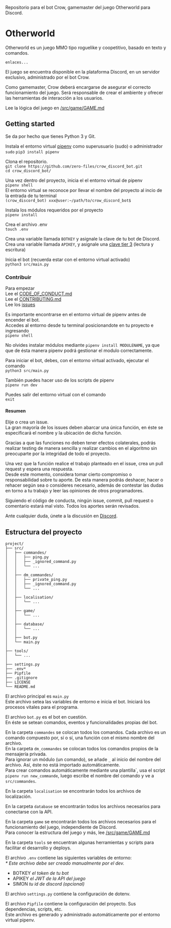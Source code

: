 Repositorio para el bot Crow, gamemaster del juego Otherworld para Discord.

# Otherworld

Otherworld es un juego MMO tipo roguelike y coopetitivo, basado en texto y comandos.</br>

`enlaces...`

El juego se encuentra disponible en la plataforma Discord, en un servidor exclusivo, administrado por el bot Crow. </br>

Como gamemaster, Crow deberá encargarse de asegurar el correcto funcionamiento del juego. Será responsable de crear el ambiente y ofrecer las herramientas de interacción a los usuarios. </br>

Lee la lógica del juego en [/src/game/GAME.md](https://github.com/zero-files/crow_discord_bot/tree/master/src/game/GAME.md)

## Getting started

Se da por hecho que tienes Python 3 y Git.

Instala el entorno virtual [pipenv](https://pypi.org/project/pipenv/) como superusuario (sudo) o administrador </br>
`sudo` `pip3 install pipenv`

Clona el repositorio. </br>
`git clone https://github.com/zero-files/crow_discord_bot.git`</br>
`cd crow_discord_bot/`

Una vez dentro del proyecto, inicia el el entorno virtual de pipenv </br>
`pipenv shell`</br>
El entorno virtual se reconoce por llevar el nombre del proyecto al incio de la entrada de tu terminal </br>
`(crow_discord_bot) xxx@user:~/path/to/crow_discord_bot$`

Instala los módulos requeridos por el proyecto  </br>
`pipenv install`

Crea el archivo .env </br>
`touch .env`

Crea una variable llamada `BOTKEY` y asignale la clave de tu bot de Discord.</br>
Crea una variable llamada `APIKEY`, y asignale una [clave tier 3](https://github.com/zero-files/otherworld_api) (lectura y escritura)</br>

Inicia el bot (recuerda estar con el entorno virtual activado) </br>
`python3 src/main.py`
</br>

### Contribuir 

Para empezar </br>
Lee el [CODE_OF_CONDUCT.md](https://github.com/zero-files/crow_discord_bot/blob/master/CODE_OF_CONDUCT.md)</br>
Lee el [CONTRIBUTING.md](https://github.com/zero-files/crow_discord_bot/blob/master/CONTRIBUTING.md)</br>
Lee los [issues](https://github.com/zero-files/crow_discord_bot/issues)</br>

Es importante encontrarse en el entorno virtual de pipenv antes de encender el bot.</br>
Accedes al entorno desde tu terminal posicionandote en tu proyecto e ingresando</br>
`pipenv shell`

No olvides instalar módulos mediante `pipenv install MODULENAME`, ya que que de ésta manera pipenv podrá gestionar el modulo correctamente. 

Para iniciar el bot, debes, con el entorno virtual activado, ejecutar el comando </br>
`python3 src/main.py`

También puedes hacer uso de los scripts de pipenv </br>
`pipenv run dev`</br>

Puedes salir del entorno virtual con el comando</br>
`exit`

#### Resumen

Elije o crea un issue.</br>
La gran mayoría de los issues deben abarcar una única función, en éste se especificará el nombre y la ubicación de dicha función. 

Gracias a que las funciones no deben tener efectos colaterales, podrás realizar testing de manera sencilla y realizar cambios en el algoritmo sin preocuparte por la integridad de todo el proyecto. 

Una vez que la función realice el trabajo planteado en el issue, crea un pull request y espera una respuesta.</br>
Desde este momento, considera tomar cierto compromiso o responsabilidad sobre tu aporte. De esta manera podrás deshacer, hacer o rehacer según sea o consideres necesario, además de contestar las dudas en torno a tu trabajo y leer las opiniones de otros programadores.

Siguiendo el código de conducta, ningún issue, commit, pull request o comentario estará mal visto. Todos los aportes serán revisados. 

Ante cualquier duda, únete a la discusión en [Discord](https://discord.gg/w7us8z2).

## Estructura del proyecto 

```
project/
├── src/
│   ├── commandes/
│   │   ├── ping.py
│   │   ├── _ignored_command.py
│   │   └── ...
│   │ 
│   ├── dm_commandes/
│   │   ├── private_ping.py
│   │   ├── _ignored_command.py
│   │   └── ...
│   │
│   ├── localisation/ 
│   │   └── ... 
│   │
│   ├── game/ 
│   │   └── ... 
│   │
│   ├── database/ 
│   │   └── ... 
│   │
│   ├── bot.py
│   └── main.py
│
├── tools/
│   └── ...
│    
├── settings.py 
├── .env*
├── Pipfile
├── .gitignore
├── LICENSE
└── README.md
```

El archivo principal es `main.py`</br>
Este archivo setea las variables de entorno e inicia el bot. Iniciará los procesos vitales para el programa. 

El archivo `bot.py` es el bot en cuestión. </br>
En éste se setean comandos, eventos y funcionalidades propias del bot. 

En la carpeta `commandes` se colocan todos los comandos. Cada archivo es un comando compuesto por, sí o sí, una función con el mismo nombre del archivo.</br>
En la carpeta `dm_commandes` se colocan todos los comandos propios de la mensajería privada. </br>
Para ignorar un módulo (un comando), se añade `_` al inicio del nombre del archivo. Así, éste no está importado automáticamente.</br>
Para crear comandos automáticamente mediante una plantilla´, usa el script `pipenv run new_commande`, luego escribe el nombre del comando y ve a `src/commandes`.

En la carpeta `localisation` se encontrarán todos los archivos de localización.

En la carpeta `database` se encontrarán todos los archivos necesarios para conectarse con la API. 

En la carpeta `game` se encontrarán todos los archivos necesarios para el funcionamiento del juego, independiente de Discord. </br>
Para conocer la estructura del juego y más, lee [/src/game/GAME.md](https://github.com/zero-files/crow_discord_bot/tree/master/src/game/GAME.md)

En la carpeta `tools` se encuentran algunas herramientas y scripts para facilitar el desarrollo y deploys.

El archivo `.env` contiene las siguientes variables de entorno:</br>
_* Este archivo debe ser creado manualmente por el dev._

  * BOTKEY *el token de tu bot*
  * APIKEY *el JWT de la API del juego*
  * SIMON *tu id de discord (opcional)*

El archivo `settings.py` contiene la configuración de dotenv. 

El archivo `Pipfile` contiene la configuración del proyecto. Sus dependencias, scripts, etc. </br>
Este archivo es generado y administrado automáticamente por el entorno virtual pipenv. 
